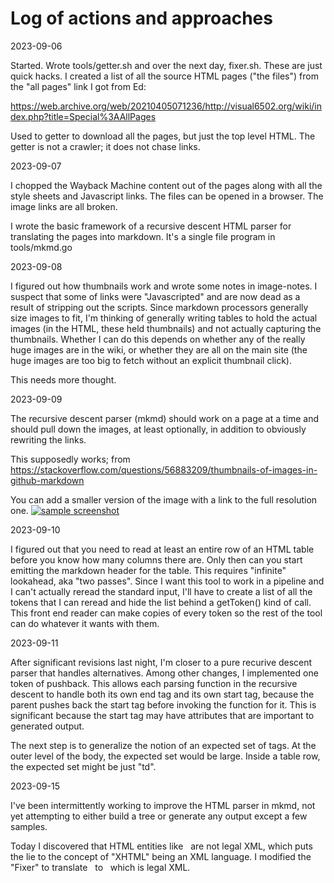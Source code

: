 # Log of actions and approaches

2023-09-06

Started. Wrote tools/getter.sh and over the next day, fixer.sh.
These are just quick hacks. I created a list of all the source
HTML pages ("the files") from the "all pages" link I got from
Ed:

https://web.archive.org/web/20210405071236/http://visual6502.org/wiki/index.php?title=Special%3AAllPages

Used to getter to download all the pages, but just the top level
HTML. The getter is not a crawler; it does not chase links.

2023-09-07

I chopped the Wayback Machine content out of the pages along with
all the style sheets and Javascript links. The files can be opened 
in a browser. The image links are all broken.

I wrote the basic framework of a recursive descent HTML parser for
translating the pages into markdown. It's a single file program in
tools/mkmd.go

2023-09-08

I figured out how thumbnails work and wrote some notes in image-notes.
I suspect that some of links were "Javascripted" and are now dead as
a result of stripping out the scripts. Since markdown processors generally
size images to fit, I'm thinking of generally writing tables to hold
the actual images (in the HTML, these held thumbnails) and not actually
capturing the thumbnails.  Whether I can do this depends on whether any
of the really huge images are in the wiki, or whether they are all on
the main site (the huge images are too big to fetch without an explicit
thumbnail click).

This needs more thought.

2023-09-09

The recursive descent parser (mkmd) should work on a page at a time and
should pull down the images, at least optionally, in addition to obviously
rewriting the links.

This supposedly works; from
https://stackoverflow.com/questions/56883209/thumbnails-of-images-in-github-markdown

You can add a smaller version of the image with a link to the full resolution one.
[![sample screenshot](https://i.imgur.com/Tkks00R.png)](https://i.imgur.com/Ob4qAwu.png)

2023-09-10

I figured out that you need to read at least an entire row of an HTML table before
you know how many columns there are. Only then can you start emitting the markdown
header for the table. This requires "infinite" lookahead, aka "two passes". Since
I want this tool to work in a pipeline and I can't actually reread the standard
input, I'll have to create a list of all the tokens that I can reread and hide
the list behind a getToken() kind of call. This front end reader can make copies
of every token so the rest of the tool can do whatever it wants with them.

2023-09-11

After significant revisions last night, I'm closer to a pure recurive descent
parser that handles alternatives. Among other changes, I implemented one token
of pushback. This allows each parsing function in the recursive descent to handle
both its own end tag and its own start tag, because the parent pushes back the
start tag before invoking the function for it. This is significant because the
start tag may have attributes that are important to generated output.

The next step is to generalize the notion of an expected set of tags. At the
outer level of the body, the expected set would be large. Inside a table row,
the expected set might be just "td". 

2023-09-15

I've been intermittently working to improve the HTML parser in mkmd, not yet
attempting to either build a tree or generate any output except a few samples.

Today I discovered that HTML entities like &nbsp; are not legal XML, which puts
the lie to the concept of "XHTML" being an XML language. I modified the "Fixer"
to translate &nbsp; to &#160; which is legal XML.


